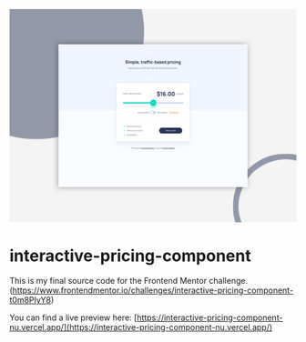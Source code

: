 ![Screenshot of the WhereInTheWorldApp](/preview.png)

# interactive-pricing-component
This is my final source code for the Frontend Mentor challenge. (https://www.frontendmentor.io/challenges/interactive-pricing-component-t0m8PIyY8)

You can find a live preview here: [https://interactive-pricing-component-nu.vercel.app/](https://interactive-pricing-component-nu.vercel.app/)
